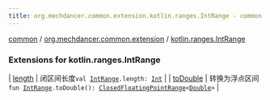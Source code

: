 ```yaml
---
title: org.mechdancer.common.extension.kotlin.ranges.IntRange - common
---
```


[common](../../index.html) / [org.mechdancer.common.extension](../index.html) / [kotlin.ranges.IntRange](./index.html)

### Extensions for kotlin.ranges.IntRange

| [length](length.html) | 闭区间长度`val `[`IntRange`](https://kotlinlang.org/api/latest/jvm/stdlib/kotlin.ranges/-int-range/index.html)`.length: `[`Int`](https://kotlinlang.org/api/latest/jvm/stdlib/kotlin/-int/index.html) |
| [toDouble](to-double.html) | 转换为浮点区间`fun `[`IntRange`](https://kotlinlang.org/api/latest/jvm/stdlib/kotlin.ranges/-int-range/index.html)`.toDouble(): `[`ClosedFloatingPointRange`](https://kotlinlang.org/api/latest/jvm/stdlib/kotlin.ranges/-closed-floating-point-range/index.html)`<`[`Double`](https://kotlinlang.org/api/latest/jvm/stdlib/kotlin/-double/index.html)`>` |


